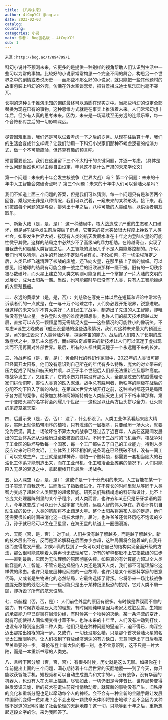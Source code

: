 ```yaml
---
title: 《八种未来》
author: 4tCmpYCf @bog.ac
date: 2023-02-03
catalog: 
counting: 
categories: 小说
main: 作者： Bog匿名版 - 4tCmpYCf
sub: 1
---
```

    来源：http://bog.ac/t/894799/1

科幻小说并不预测未来，它更多的是提供一种别样的视角帮助人们认识到生活中一些习以为常的事物。比较好的小说家常常构思一个完全不同的舞台，构思另一个世界之中的剧情或者说历史——而那些不那么好的小说家，就只能把一些其他题材的故事包装上科幻的外壳，仿佛在外太空谈恋爱，把背景换成迪士尼乐园也毫不突兀。

长期的这种关于推演未知的训练最终可以落脚在现实之中。当那些科幻的设定全部替换为现在已有的事物，这种思维方式就是在事实上推演着未来。人们常常幻想十年后，但少有人真的思考未来。因为，未来是一场延续至无穷远的连续乐章，每一个音符都对之后的一切影响深远。

---
尽管困难重重，我们还是可以试着考虑一下之后的岁月。从现在往后算十年，我们的生活会变成什么样呢？让我们动用一下科幻小说家们那种不考虑逻辑的推演方式，做一个不可能应验，但还算有趣的预言吧。

预言需要设定。我们在这里留下三个不太相干的关键问题，并逐一考虑。（具体是什么问题当然也可以由你自由设定，毕竟这不是什么严肃的未来学论文）

第一个问题：未来的十年会发生核战争（世界大战）吗？
第二个问题：未来的十年中人工智能会突破奇点吗？
第三个问题：未来的十年中人们可以登陆火星吗？

我们不知道上面三个问题的答案，但是我们可以猜测。每一个问题只有是和否两个回答，乘起来无非是八种情况，我们可以试着，一窥未来的某种形状。接下来，我们按照每个问题的是与否，排列出十年之后，八种可能的人类结局，以供读者朋友取乐。

一、新新大陆（是，是，是）：
这一种结局中，核大战造成了严重的生态和人口破坏，但是ai在战争发生前后突破了奇点，它带来的技术突破很大程度上挽救了人类社会。如果发生世界大战，按现有人类的航天发展水准在十年之内登陆火星的可能性微乎其微。这样的结局之中必然少不了高级ai的鼎力相助。在跨越奇点，实现了自我迭代和超越人类智慧之后，人工智能的发展几乎不是人类能够控制的。所以，我们也可以猜测，战争的开始说不定就与ai有关。不论如何，在一切尘埃落定之后，人类已经飞速清理了核战的废墟，还飞向火星，在那里插上了新的旗帜。可以想见，旧地球的结局有可能会像一战之后的旧欧洲那样一蹶不振。旧有的一切秩序被尽数破坏，而火星上建立的人类文明则可能复刻上一个掌握了一片大陆的文明的发展史，成为太阳系一霸。当然，也可能那时早已没有了人类，只有人工智能操纵的火星殖民船。

二、永远的黄粱梦（是，是，否）：
刘慈欣在写完三体以后在短篇和评论中常常告诉读者们的一点就是，在一与十万个地球之中，人们务必要开拓眼界，锐意进取。但这样的未来似乎不算太美好：人们发生了战争，制造出了先进的人工智能，却唯独没有登陆火星。也许登陆火星的难度远超想象，也许人们的航天技术跨越式发展，直接可以去另一颗恒星而无需踏足火星——这些情况的可能性小的像玩笑。不考虑ai诞生太晚或者飞船还没登陆的这些边缘情况，我们对这种未来最大的预测还是，ai的诞生毁灭了人类登陆外星，探索宇宙的能力。战后的人们陷入了长期的应激症状之中，享乐主义盛行，而ai突破奇点带来的新技术让人们可以沉迷于虚拟现实而不用再面对外部世界。最后，所有的人都共同沉睡于一个永远醒不来的长梦。

三、冷战再临（是，否，是）：
黄金时代的科幻作家眼中，2023年的人类很可能已经离开太阳系。他们没有意识到自己所在的年代有多么特殊，庞大的对立带来的压力促成了科技和航天的井喷，以至于半个世纪后人们都无法重新企及那种高度。核战争发生了，又结束了，它的杀伤力其实没有那么大，全都是过去的核威慑理论家们拼命恫吓，害怕人类真的跌入泥潭。战争总有胜利者，新秩序的两极在战后的分配不均下陷入了新的冷战。在第四次世界大战开打之前，这种冷战都还只是局限于各方面的竞争。就像加加林和阿姆斯特朗在人类航天史上刻下不朽丰碑那样，第一个登陆火星的名字将会闪耀几个世纪——这也足以让两方巨头拼尽全力，让火箭的尾迹笼罩天空。

四、后启示录（是，否，否）：
没了，什么都没了。人类工业体系看起来庞大精妙，实际上就像热带雨林的植物，只有浅浅的一层根基，只要经历一场大火，就要沦为荒漠。离上一场破坏性不算太大的战争已经过去了近百年，人类在这期间发展出的工业体系还从没经历过全数被毁的过程。不同于二战时的飞机轰炸，核战争对于工业区的破坏导致每一个国家，每一个工厂都失去了自己的工业能力。待到人类反应过来时已经太迟，工业体系上环环相扣的链条现在已经残破不堪，没有一间工厂可以完成生产。工业就是这样神奇，哪怕一个塑料袋，都需要一套相当庞大的石油化工体系才能制造出来，而在工业母机，化工和冶金业瘫痪的情况下，人们只能陷入无尽的衰退之中，拿起棍棒开启最后一场战争。

五、迈入深空（否，是，是）：
这或许是一个十分光明的未来。人工智能在某一个日子实现了自我迭代，进而发生了指数级进化，在不算长的时间里就从等同于人类智力变成了超越全人类智慧的超级智能。研究员们殚精竭虑的科研和设计，比不上它庞大处理器阵列里的某个子程序。对人类而言，也许去年ai还只是牙牙学语的婴儿，今年就变成了可以设计大型宇宙飞船的，远超人智的伟大存在。靠着计算机自动生成的设计，人类的航船将不止踏足火星。整个太阳系将遍布人类的足迹，他们还需要很长的时间来消化这一场技术爆炸。届时，也许爷爷还曾经历吃不饱饭的岁月，孙子就已经可以坐在卫星里，在海王星的轨道上一圈圈漫游。

六、天网（否，是，否）：
对于ai，人们并没有越了解越多，而是越了解越少。新的技术层出不穷，反而是理论解释在后面亦步亦趋，这种局面将会随着ai的自我升级而变得愈发严重。如果ai真的找到了一条可以对它自己的结构实现全面升级的方法，那么很可能意味着人类再也无法理解它，所有的解释都赶不上它指数级的进步——直到最后，它因为无法理解的原因彻底失控。如果真的有计算能力超过全人类脑容量的人工智能，不管它是选择服侍人类还是消灭人类，我们都不可能理解它这样做的缘由。也许只是底层神经网络的一点故障，也许只是某个邪恶科学家的恶意代码，又或者是生物进化的必然结局，它最终选择了背叛。它将带来一场比核战争血腥无数倍的残忍灭绝——也可能只是出于某种细思极恐的执拗，它对人类不屑一顾，却拆毁了所有的航天设施。

七、新航程（否，否，是）：
人们前往外星的原因有很多。有时候是靠锲而不舍的毅力，有时候靠着星辰大海的理想，有时候则纯粹是因为老家太过脏乱差。生物圈的承载能力早已徘徊在崩溃边缘，有时候某一个物种的灭绝，某一条洋流的变迁，就有可能使得人间仙境变得寸草不生。也许未来的十年里，人们没有冲动到打仗，也没有冷静到造出第二种人类，他们只是在种种问题的逼迫下，迫不得已，向深空迈出那踏出襁褓的第一步。又或许，一切还没那么糟，只是那个首次登陆火星的名誉太过耀眼响亮，让人们找到了释放经济泡沫的有力缺口，无意间走出了日后看来至关重要的一步。
哥伦布登上新大陆的那一刻，也不曾意识到，这不只是一片大陆，而是一本重新书写的人类史。

八、且听下回分解（否，否，否）：
有很多时候，历史就是这么无聊。如果你在十年前提出上面的三个问题，满心期待着十年后世界的天翻地覆——到了今天，你只能收获智能手机，短视频和可以自动生成图片和文字的ai。没有战争，没有华丽的机器人，也没有人在火星上插旗。尽管如此，一切仍旧是今非昔比，世界局势变得越发波谲云诡，新的技术在诞生前夜悄悄胎动着。就算新的事物没有产生，旧秩序的变化和重新分配也足以牵动每个人的神经。会不会有一种全新的金融手段让发展中国家们变得一贫如洗？会不会出现一颗致命天体即将撞击地球？会不会因为某种微不足道的发明引起了社会伦理的天翻地覆？这一切，只能等到十年之后，重新想起这段文字的你，来为我回答了。

